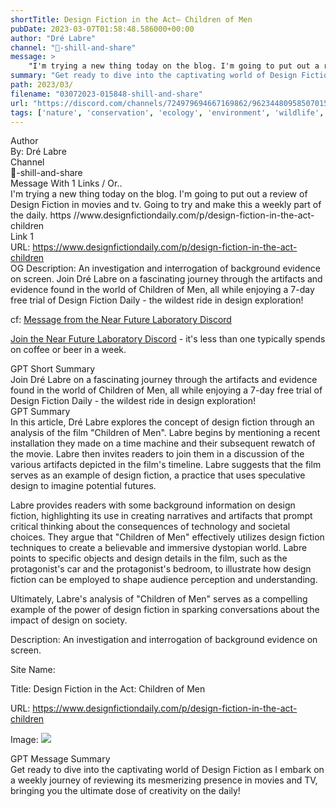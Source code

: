 ```yaml
---
shortTitle: Design Fiction in the Act— Children of Men
pubDate: 2023-03-07T01:58:48.586000+00:00
author: "Dré Labre"
channel: "🥋-shill-and-share"
message: >
    "I'm trying a new thing today on the blog. I'm going to put out a review of Design Fiction in movies and tv. Going to try and make this a weekly part of the daily. https //www.designfictiondaily.com/p/design-fiction-in-the-act-children"
summary: "Get ready to dive into the captivating world of Design Fiction as I embark on a weekly journey of reviewing its mesmerizing presence in movies and TV, bringing you the ultimate dose of creativity on the daily!"
path: 2023/03/
filename: "03072023-015848-shill-and-share"
url: "https://discord.com/channels/724979694667169862/962344809585070150/1082482454004256798"
tags: ['nature', 'conservation', 'ecology', 'environment', 'wildlife', 'biodiversity', 'habitat', 'sustainability', 'climate change', 'environmental protection']
---
```

<div class="metadata-title-header pt-3 pb-3 pl-2">Author</div>    
<div class="bg-gray-200 p-4 rounded-md mb-4">   
By: Dré Labre
</div>

<div class="metadata-title-header pt-3 pb-3 pl-2">Channel</div>    
<div class="bg-gray-200 p-4 rounded-md mb-4">   
🥋-shill-and-share</span>
</div>

<div class="metadata-title-header pt-3 pb-3 pl-2">Message  With 1 Links / Or..</div>    
<div class="human-content-container">  



<div class="mb-4" style="font-family: var(--font-family-peak);">I'm trying a new thing today on the blog. I'm going to put out a review of Design Fiction in movies and tv. Going to try and make this a weekly part of the daily.
https //www.designfictiondaily.com/p/design-fiction-in-the-act-children</div>

<div class="">Link 1</div> 
<div class="">URL: <a href="https://www.designfictiondaily.com/p/design-fiction-in-the-act-children">https://www.designfictiondaily.com/p/design-fiction-in-the-act-children</a></div>
OG Description: An investigation and interrogation of background evidence on screen.  <!-- Example: Display each item in a paragraph -->
Join Dré Labre on a fascinating journey through the artifacts and evidence found in the world of Children of Men, all while enjoying a 7-day free trial of Design Fiction Daily - the wildest ride in design exploration!



<!-- 
URL: https://www.designfictiondaily.com/p/design-fiction-in-the-act-children
Description An investigation and interrogation of background evidence on screen.
 -->
</div>



cf: <a href="">Message from the Near Future Laboratory Discord</a>

<a href="">Join the Near Future Laboratory Discord</a> - it's less than one typically spends on coffee or beer in a week. 



<div class="metadata-title-header pt-3 pb-3 pl-2">GPT Short Summary</div>
<div class="robot-content-container">
Join Dré Labre on a fascinating journey through the artifacts and evidence found in the world of Children of Men, all while enjoying a 7-day free trial of Design Fiction Daily - the wildest ride in design exploration!
</div>

<div class="metadata-title-header pt-3 pb-3 pl-2">GPT Summary</div>
<div class="robot-content-container">
In this article, Dré Labre explores the concept of design fiction through an analysis of the film "Children of Men". Labre begins by mentioning a recent installation they made on a time machine and their subsequent rewatch of the movie. Labre then invites readers to join them in a discussion of the various artifacts depicted in the film's timeline. Labre suggests that the film serves as an example of design fiction, a practice that uses speculative design to imagine potential futures.

Labre provides readers with some background information on design fiction, highlighting its use in creating narratives and artifacts that prompt critical thinking about the consequences of technology and societal choices. They argue that "Children of Men" effectively utilizes design fiction techniques to create a believable and immersive dystopian world. Labre points to specific objects and design details in the film, such as the protagonist's car and the protagonist's bedroom, to illustrate how design fiction can be employed to shape audience perception and understanding.

Ultimately, Labre's analysis of "Children of Men" serves as a compelling example of the power of design fiction in sparking conversations about the impact of design on society.
</div>

<!-- Summary:  Design Fiction in the Act: Children of Men - by Dré Labre . An investigation and interrogation of background evidence on screen . Keep reading with a 7-day free trial to keep reading the full post archives . -->

<!-- ['nature', 'conservation', 'ecology', 'environment', 'wildlife', 'biodiversity', 'habitat', 'sustainability', 'climate change', 'environmental protection'] -->

<!-- <div class="bg-gray-400"> {'og:url': 'https://www.designfictiondaily.com/p/design-fiction-in-the-act-children', 'og:type': 'article', 'og:title': 'Design Fiction in the Act: Children of Men', 'og:description': 'An investigation and interrogation of background evidence on screen.', 'og:image': 'https://substackcdn.com/image/fetch/w_1200,h_600,c_fill,f_jpg,q_auto:good,fl_progressive:steep,g_auto/https%3A%2F%2Fsubstack-post-media.s3.amazonaws.com%2Fpublic%2Fimages%2F7e7702b2-e385-4c81-9192-858618542e24_800x1200.jpeg'} </div> -->

Description: An investigation and interrogation of background evidence on screen.

Site Name: 

Title: Design Fiction in the Act: Children of Men

URL: https://www.designfictiondaily.com/p/design-fiction-in-the-act-children

Image: <img src="https://substackcdn.com/image/fetch/w_1200,h_600,c_fill,f_jpg,q_auto:good,fl_progressive:steep,g_auto/https%3A%2F%2Fsubstack-post-media.s3.amazonaws.com%2Fpublic%2Fimages%2F7e7702b2-e385-4c81-9192-858618542e24_800x1200.jpeg" width="" height=""/>




<div class="metadata-title-header pt-3 pb-3 pl-2">GPT Message Summary</div>    
<div class="robot-content-container">
Get ready to dive into the captivating world of Design Fiction as I embark on a weekly journey of reviewing its mesmerizing presence in movies and TV, bringing you the ultimate dose of creativity on the daily!
</div>
</div>